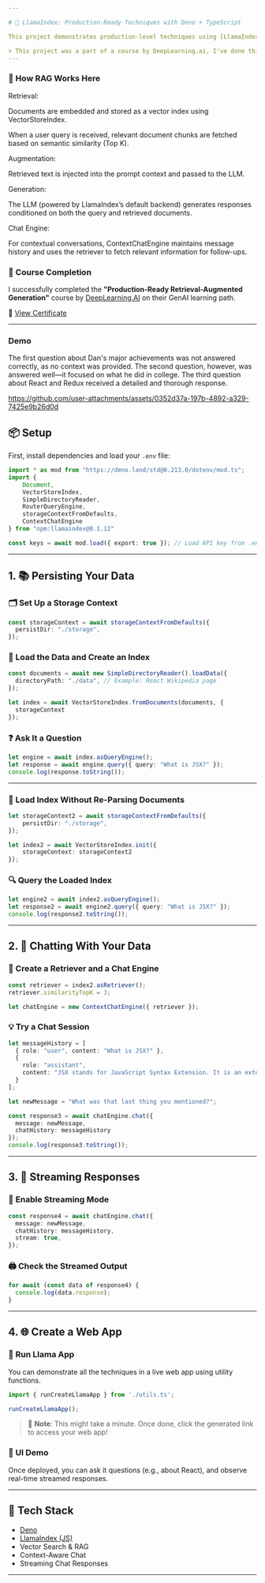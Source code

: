 ```yaml
---

# 🦙 LlamaIndex: Production-Ready Techniques with Deno + TypeScript

This project demonstrates production-level techniques using [LlamaIndex](https://github.com/jerryjliu/llama_index) with Deno and TypeScript. You'll learn how to persist data, interact via queries and chat, implement streaming responses, and deploy it as a web app—all while leveraging the `llamaindex` npm package.

> This project was a part of a course by DeepLearning.ai, I've done this project in deeplearning.ai's environment and hence only the video based demo can be shown.
---
```


### 🧩 How RAG Works Here
Retrieval:

Documents are embedded and stored as a vector index using VectorStoreIndex.

When a user query is received, relevant document chunks are fetched based on semantic similarity (Top K).

Augmentation:

Retrieved text is injected into the prompt context and passed to the LLM.

Generation:

The LLM (powered by LlamaIndex’s default backend) generates responses conditioned on both the query and retrieved documents.

Chat Engine:

For contextual conversations, ContextChatEngine maintains message history and uses the retriever to fetch relevant information for follow-ups.

### 📜 Course Completion

I successfully completed the **"Production-Ready Retrieval-Augmented Generation"** course by [DeepLearning.AI](https://www.deeplearning.ai/) on their GenAI learning path.

🏅 [View Certificate](https://learn.deeplearning.ai/accomplishments/14d5cf63-385c-49c9-bf7f-44f7fb5ee680?usp=sharing)

---

### Demo
The first question about Dan's major achievements was not answered correctly, as no context was provided.
The second question, however, was answered well—it focused on what he did in college.
The third question about React and Redux received a detailed and thorough response.

https://github.com/user-attachments/assets/0352d37a-197b-4892-a329-7425e9b26d0d

## 📦 Setup

First, install dependencies and load your `.env` file:

```ts
import * as mod from "https://deno.land/std@0.213.0/dotenv/mod.ts";
import {
    Document,
    VectorStoreIndex,
    SimpleDirectoryReader,
    RouterQueryEngine,
    storageContextFromDefaults,
    ContextChatEngine
} from "npm:llamaindex@0.1.12"

const keys = await mod.load({ export: true }); // Load API key from .env
```

---

## 1. 📚 Persisting Your Data

### 🗂️ Set Up a Storage Context

```ts
const storageContext = await storageContextFromDefaults({
  persistDir: "./storage",
});
```

### 📄 Load the Data and Create an Index

```ts
const documents = await new SimpleDirectoryReader().loadData({
  directoryPath: "./data", // Example: React Wikipedia page
});

let index = await VectorStoreIndex.fromDocuments(documents, {
  storageContext
});
```

### ❓ Ask It a Question

```ts
let engine = await index.asQueryEngine();
let response = await engine.query({ query: "What is JSX?" });
console.log(response.toString());
```

---

### 💾 Load Index Without Re-Parsing Documents

```ts
let storageContext2 = await storageContextFromDefaults({
    persistDir: "./storage",
});

let index2 = await VectorStoreIndex.init({
    storageContext: storageContext2
});
```

### 🔍 Query the Loaded Index

```ts
let engine2 = await index2.asQueryEngine();
let response2 = await engine2.query({ query: "What is JSX?" });
console.log(response2.toString());
```

---

## 2. 💬 Chatting With Your Data

### 🔁 Create a Retriever and a Chat Engine

```ts
const retriever = index2.asRetriever();
retriever.similarityTopK = 3;

let chatEngine = new ContextChatEngine({ retriever });
```

### 💡 Try a Chat Session

```ts
let messageHistory = [
  { role: "user", content: "What is JSX?" },
  {
    role: "assistant",
    content: "JSX stands for JavaScript Syntax Extension. It is an extension to the JavaScript language syntax that provides a way to structure component rendering using syntax familiar to many developers..."
  }
];

let newMessage = "What was that last thing you mentioned?";

const response3 = await chatEngine.chat({
  message: newMessage,
  chatHistory: messageHistory
});
console.log(response3.toString());
```

---

## 3. 🔄 Streaming Responses

### 📡 Enable Streaming Mode

```ts
const response4 = await chatEngine.chat({
  message: newMessage,
  chatHistory: messageHistory,
  stream: true,
});
```

### 🖨️ Check the Streamed Output

```ts
for await (const data of response4) {
  console.log(data.response);
}
```

---

## 4. 🌐 Create a Web App

### 🧩 Run Llama App

You can demonstrate all the techniques in a live web app using utility functions.

```ts
import { runCreateLlamaApp } from './utils.ts';

runCreateLlamaApp();
```

> 📝 **Note**: This might take a minute. Once done, click the generated link to access your web app!

### 🌟 UI Demo

Once deployed, you can ask it questions (e.g., about React), and observe real-time streamed responses.

---


## 🚀 Tech Stack

* [Deno](https://deno.land/)
* [LlamaIndex (JS)](https://www.npmjs.com/package/llamaindex)
* Vector Search & RAG
* Context-Aware Chat
* Streaming Chat Responses

---
